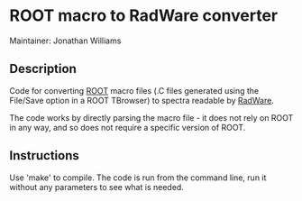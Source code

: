# ROOT macro to RadWare converter

Maintainer: Jonathan Williams


## Description

Code for converting [ROOT](https://root.cern.ch/) macro files (.C files generated using the File/Save option in a ROOT TBrowser) to spectra readable by [RadWare](https://radware.phy.ornl.gov/).

The code works by directly parsing the macro file - it does not rely on ROOT in any way, and so does not require a specific version of ROOT.


## Instructions

Use 'make' to compile.  The code is run from the command line, run it without any parameters to see what is needed.
